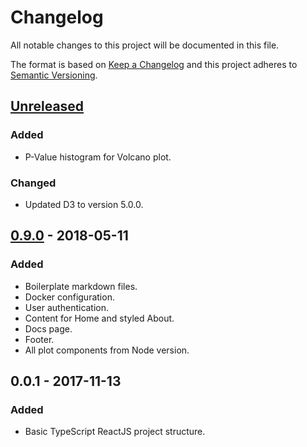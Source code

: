# Changelog
All notable changes to this project will be documented in this file.

The format is based on [Keep a Changelog](http://keepachangelog.com/en/1.0.0/)
and this project adheres to [Semantic Versioning](http://semver.org/spec/v2.0.0.html).

## [Unreleased]
### Added
- P-Value histogram for Volcano plot.

### Changed
- Updated D3 to version 5.0.0.

## [0.9.0] - 2018-05-11
### Added
- Boilerplate markdown files.
- Docker configuration.
- User authentication.
- Content for Home and styled About.
- Docs page.
- Footer.
- All plot components from Node version.

## 0.0.1 - 2017-11-13
### Added
- Basic TypeScript ReactJS project structure.

[Unreleased]: https://github.com/LongTailBio/metagenscope-client/compare/v0.9.0...HEAD
[0.9.0]: https://github.com/LongTailBio/metagenscope-client/compare/v0.0.1...v0.9.0
